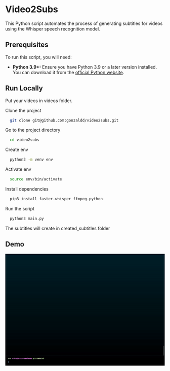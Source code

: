 
# Video2Subs

This Python script automates the process of generating subtitles for videos using the Whisper speech recognition model.



## Prerequisites

To run this script, you will need:

- **Python 3.9+:** Ensure you have Python 3.9 or a later version installed. You can download it from the [official Python website](https://www.python.org/).
## Run Locally

Put your videos in videos folder. 

Clone the project

```bash
  git clone git@github.com:gonzaldd/video2subs.git
```

Go to the project directory

```bash
  cd video2subs
```

Create env

```bash
  python3 -m venv env
```

Activate env

```bash
  source env/bin/activate
```

Install dependencies

```bash
  pip3 install faster-whisper ffmpeg-python
```

Run the script

```bash
  python3 main.py
```


The subtitles will create in created_subtitles folder


## Demo

![](https://github.com/gonzaldd/video2subs/blob/main/media/demo.gif)

